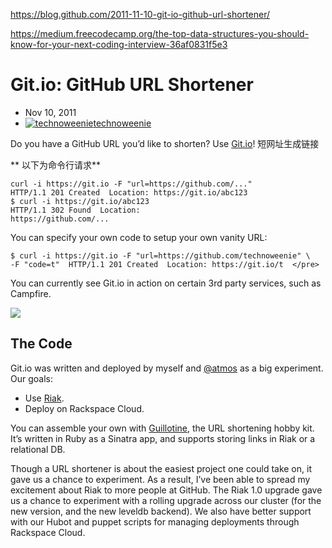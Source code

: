https://blog.github.com/2011-11-10-git-io-github-url-shortener/

https://medium.freecodecamp.org/the-top-data-structures-you-should-know-for-your-next-coding-interview-36af0831f5e3

# Git.io: GitHub URL Shortener

*   Nov 10, 2011
*   [![technoweenie](https://avatars2.githubusercontent.com/technoweenie?v=3&s=20)technoweenie](https://github.com/technoweenie)

Do you have a GitHub URL you’d like to shorten? Use [Git.io](https://git.io/)! 短网址生成链接

** 以下为命令行请求** 
```$ 
curl -i https://git.io -F "url=https://github.com/..."  
HTTP/1.1 201 Created  Location: https://git.io/abc123    
$ curl -i https://git.io/abc123 
HTTP/1.1 302 Found  Location: 
https://github.com/...  
```


You can specify your own code to setup your own vanity URL:
```$
$ curl -i https://git.io -F "url=https://github.com/technoweenie" \      
-F "code=t"  HTTP/1.1 201 Created  Location: https://git.io/t  </pre>
```
You can currently see Git.io in action on certain 3rd party services, such as Campfire.

![](https://github-images.s3.amazonaws.com/blog/2011/gitio.jpg)

## The Code

Git.io was written and deployed by myself and [@atmos](https://github.com/atmos) as a big experiment. Our goals:

*   Use [Riak](http://basho.com/products/riak-overview/).
*   Deploy on Rackspace Cloud.

You can assemble your own with [Guillotine](https://github.com/technoweenie/guillotine), the URL shortening hobby kit. It’s written in Ruby as a Sinatra app, and supports storing links in Riak or a relational DB.

Though a URL shortener is about the easiest project one could take on, it gave us a chance to experiment. As a result, I’ve been able to spread my excitement about Riak to more people at GitHub. The Riak 1.0 upgrade gave us a chance to experiment with a rolling upgrade across our cluster (for the new version, and the new leveldb backend). We also have better support with our Hubot and puppet scripts for managing deployments through Rackspace Cloud.
